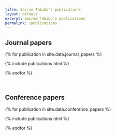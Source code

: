 ```yaml
---
title: Sairam Tabibu's publications
layout: default
excerpt: Sairam Tabibu's publications
permalink: /publications
---
```

## Journal papers

{% for publication in site.data.journal_papers %}

{% include publications.html %}

{% endfor %}

<p>&nbsp;</p>



## Conference papers

{% for publication in site.data.conference_papers %}

{% include publications.html %}

{% endfor %}

<!-- <p>&nbsp;</p> -->






